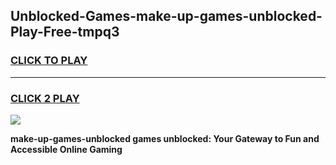 
## Unblocked-Games-make-up-games-unblocked-Play-Free-tmpq3
<h3>
<a href="https://premium76.site?title=make-up-games-unblocked&ref=15A">CLICK TO PLAY</a></h3>
<hr>

<h3>
<a href="https://premium76.site?title=make-up-games-unblocked&ref=15A">CLICK 2 PLAY</a>
  
</h3>

<a href="https://premium76.site?title=make-up-games-unblocked&ref=15A"><img src="https://clearcache.store/games.png"></a>


**make-up-games-unblocked games unblocked: Your Gateway to Fun and Accessible Online Gaming**
